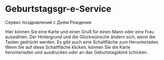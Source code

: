 # Geburtstagsgr-e-Service
Сервис поздравлений с Днём Рождения

Hier können Sie eine Karte und einen Gruß für einen Mann oder eine Frau auswählen. Der Hintergrund und die Glückwünsche ändern sich, wenn die Tasten gedrückt werden. 
Es gibt auch eine Schaltfläche zum Herunterladen. 
Wenn Sie auf diese Schaltfläche klicken, können Sie die Karte herunterladen und ausdrucken oder an das Geburtstagskind schicken.
